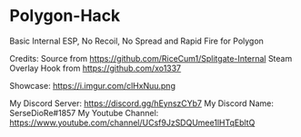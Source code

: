 # Polygon-Hack

Basic Internal ESP, No Recoil, No Spread and Rapid Fire for Polygon

Credits: Source from https://github.com/RiceCum1/Splitgate-Internal
         Steam Overlay Hook from https://github.com/xo1337
         

Showcase: https://i.imgur.com/clHxNuu.png

My Discord Server: https://discord.gg/hEynszCYb7
My Discord Name: SerseDioRe#1857
My Youtube Channel: https://www.youtube.com/channel/UCsf9JzSDQUmee1lHTqEbltQ
